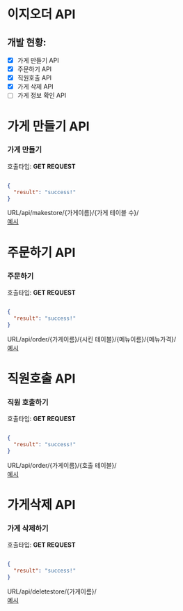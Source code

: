 # 이지오더 API

## 개발 현황:
- [X] 가게 만들기 API
- [X] 주문하기 API
- [x] 직원호출 API
- [x] 가게 삭제 API
- [ ] 가게 정보 확인 API

# 가게 만들기 API
### 가게 만들기 <br>
호출타입: **GET REQUEST**
```json

{
  "result": "success!"
}

```

URL/api/makestore/{가게이름}/{가게 테이블 수}/<br>
[예시](https://easyorderAPI.seungwoohan0104.repl.co/api/makestore/test/3)

# 주문하기 API
### 주문하기 <br>
호출타입: **GET REQUEST**
```json

{
  "result": "success!"
}

```

URL/api/order/{가게이름}/{시킨 테이블}/{메뉴이름}/{메뉴가격}/<br>
[예시](https://easyorderAPI.seungwoohan0104.repl.co/api/order/test/2/제육볶음/5000)

# 직원호출 API
### 직원 호출하기 <br>
호출타입: **GET REQUEST**
```json

{
  "result": "success!"
}

```

URL/api/order/{가게이름}/{호출 테이블}/<br>
[예시](https://easyorderAPI.seungwoohan0104.repl.co/api/call/test/2/)

# 가게삭제 API
### 가게 삭제하기 <br>
호출타입: **GET REQUEST**
```json

{
  "result": "success!"
}

```

URL/api/deletestore/{가게이름}/<br>
[예시](https://easyorderAPI.seungwoohan0104.repl.co/api/deletestore/test/)

